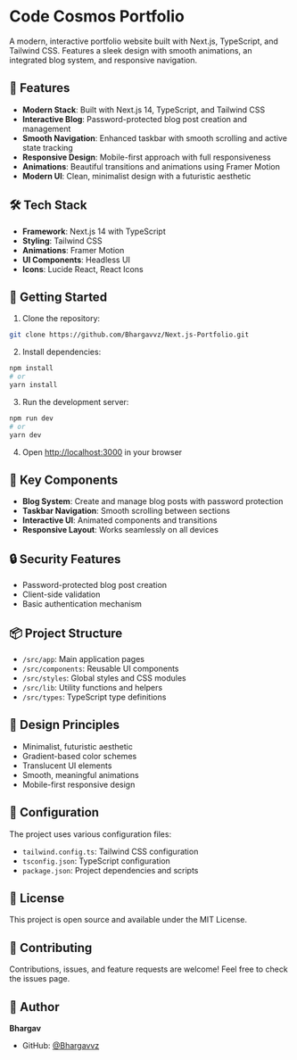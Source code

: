 # Code Cosmos Portfolio

A modern, interactive portfolio website built with Next.js, TypeScript, and Tailwind CSS. Features a sleek design with smooth animations, an integrated blog system, and responsive navigation.

## 🌟 Features

- **Modern Stack**: Built with Next.js 14, TypeScript, and Tailwind CSS
- **Interactive Blog**: Password-protected blog post creation and management
- **Smooth Navigation**: Enhanced taskbar with smooth scrolling and active state tracking
- **Responsive Design**: Mobile-first approach with full responsiveness
- **Animations**: Beautiful transitions and animations using Framer Motion
- **Modern UI**: Clean, minimalist design with a futuristic aesthetic

## 🛠️ Tech Stack

- **Framework**: Next.js 14 with TypeScript
- **Styling**: Tailwind CSS
- **Animations**: Framer Motion
- **UI Components**: Headless UI
- **Icons**: Lucide React, React Icons

## 🚀 Getting Started

1. Clone the repository:
```bash
git clone https://github.com/Bhargavvz/Next.js-Portfolio.git
```

2. Install dependencies:
```bash
npm install
# or
yarn install
```

3. Run the development server:
```bash
npm run dev
# or
yarn dev
```

4. Open [http://localhost:3000](http://localhost:3000) in your browser

## 📱 Key Components

- **Blog System**: Create and manage blog posts with password protection
- **Taskbar Navigation**: Smooth scrolling between sections
- **Interactive UI**: Animated components and transitions
- **Responsive Layout**: Works seamlessly on all devices

## 🔒 Security Features

- Password-protected blog post creation
- Client-side validation
- Basic authentication mechanism

## 📦 Project Structure

- `/src/app`: Main application pages
- `/src/components`: Reusable UI components
- `/src/styles`: Global styles and CSS modules
- `/src/lib`: Utility functions and helpers
- `/src/types`: TypeScript type definitions

## 🎨 Design Principles

- Minimalist, futuristic aesthetic
- Gradient-based color schemes
- Translucent UI elements
- Smooth, meaningful animations
- Mobile-first responsive design

## 🔧 Configuration

The project uses various configuration files:
- `tailwind.config.ts`: Tailwind CSS configuration
- `tsconfig.json`: TypeScript configuration
- `package.json`: Project dependencies and scripts

## 📝 License

This project is open source and available under the MIT License.

## 🤝 Contributing

Contributions, issues, and feature requests are welcome! Feel free to check the issues page.

## 👤 Author

**Bhargav**
- GitHub: [@Bhargavvz](https://github.com/Bhargavvz)
